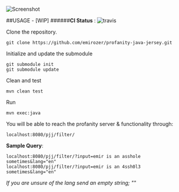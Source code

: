 ![Screenshot](https://raw.github.com/emirozer/profanity-java-jersey/master/docs/pjj.png)


##USAGE - [WIP]
######**CI Status** : ![travis](https://travis-ci.org/emirozer/profanity-java-jersey.svg?branch=master)


Clone the repository.

	git clone https://github.com/emirozer/profanity-java-jersey.git

Initialize and update the submodule

	git submodule init
	git submodule update

Clean and test

	mvn clean test

Run

	mvn exec:java


You will be able to reach the profanity server & functionality through:

	localhost:8080/pjj/filter/

**Sample Query**:

    localhost:8080/pjj/filter/?input=emir is an asshole sometimes&lang="en"
    localhost:8080/pjj/filter/?input=emir is an 4ssh0l3 sometimes&lang="en"


*If you are unsure of the lang send an empty string; ""*
